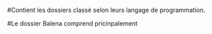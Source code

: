 #Contient les dossiers classé selon leurs langage de programmation.

#Le dossier Balena comprend pricinpalement 
